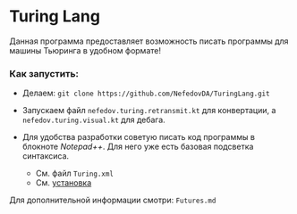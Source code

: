 # Turing Lang

Данная программа предоставляет возможность писать программы для машины 
Тьюринга в удобном формате!

### Как запустить:
* Делаем: `git clone https://github.com/NefedovDA/TuringLang.git` 
* Запускаем файл `nefedov.turing.retransmit.kt` для конвертации, 
  а `nefedov.turing.visual.kt` для дебага.
  
* Для удобства разработки советую писать код программы в блокноте *Notepad++*. 
  Для него уже есть базовая подсветка синтаксиса. 
  * См. файл `Turing.xml`
  * См. [установка](http://docs.notepad-plus-plus.org/index.php/User_Defined_Language_Files#How_to_install_user_defined_language_files)

Для дополнительной информации смотри: `Futures.md`
